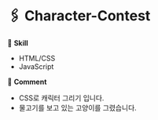 # 🖇 Character-Contest
📌 <b>Skill</b>
<ul>
  <li>HTML/CSS</li>
  <li>JavaScript</li>
</ul>
📌 <b>Comment</b>
<ul>
  <li>CSS로 캐릭터 그리기 입니다.</li>
  <li>물고기를 보고 있는 고양이를 그렸습니다.</li>
</ul>
